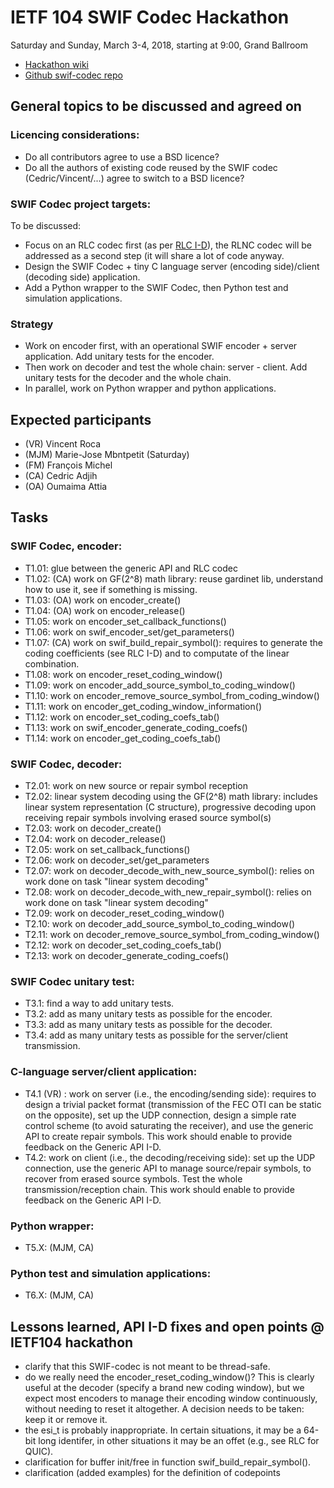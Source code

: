 # IETF 104 SWIF Codec Hackathon

Saturday and Sunday, March 3-4, 2018, starting at 9:00, Grand Ballroom

* [Hackathon wiki](https://trac.ietf.org/trac/ietf/meeting/wiki/104hackathon)    
* [Github swif-codec repo](https://github.com/irtf-nwcrg/swif-codec)    


## General topics to be discussed and agreed on

### Licencing considerations:
* Do all contributors agree to use a BSD licence?
* Do all the authors of existing code reused by the SWIF codec (Cedric/Vincent/...) agree to switch to a BSD licence?

### SWIF Codec project targets:
To be discussed:
* Focus on an RLC codec first (as per [RLC I-D](https://datatracker.ietf.org/doc/draft-ietf-tsvwg-rlc-fec-scheme/)), the RLNC codec will be addressed as a second step (it will share a lot of code anyway.
* Design the SWIF Codec + tiny C language server (encoding side)/client (decoding side) application.
* Add a Python wrapper to the SWIF Codec, then Python test and simulation applications.

### Strategy
* Work on encoder first, with an operational SWIF encoder + server application. Add unitary tests for the encoder.
* Then work on decoder and test the whole chain: server - client. Add unitary tests for the decoder and the whole chain.
* In parallel, work on Python wrapper and python applications.

## Expected participants

* (VR) Vincent Roca
* (MJM) Marie-Jose Mbntpetit (Saturday)
* (FM) François Michel
* (CA) Cedric Adjih
* (OA) Oumaima Attia

## Tasks

### SWIF Codec, encoder:
* T1.01: glue between the generic API and RLC codec
* T1.02: (CA) work on GF(2^8) math library: reuse gardinet lib, understand how to use it, see if something is missing.
* T1.03: (OA) work on encoder_create()
* T1.04: (OA) work on encoder_release()
* T1.05: work on encoder_set_callback_functions()
* T1.06: work on swif_encoder_set/get_parameters()
* T1.07: (CA) work on swif_build_repair_symbol(): requires to generate the coding coefficients (see RLC I-D) and to computate of the linear combination.
* T1.08: work on encoder_reset_coding_window()
* T1.09: work on encoder_add_source_symbol_to_coding_window()
* T1.10: work on encoder_remove_source_symbol_from_coding_window()
* T1.11: work on encoder_get_coding_window_information()
* T1.12: work on encoder_set_coding_coefs_tab()
* T1.13: work on swif_encoder_generate_coding_coefs()
* T1.14: work on encoder_get_coding_coefs_tab()

### SWIF Codec, decoder:
* T2.01: work on new source or repair symbol reception
* T2.02: linear system decoding using the GF(2^8) math library: includes linear system representation (C structure), progressive decoding upon receiving repair symbols involving erased source symbol(s)
* T2.03: work on decoder_create()
* T2.04: work on decoder_release()
* T2.05: work on set_callback_functions()
* T2.06: work on decoder_set/get_parameters
* T2.07: work on decoder_decode_with_new_source_symbol(): relies on work done on task "linear system decoding"
* T2.08: work on decoder_decode_with_new_repair_symbol(): relies on work done on task "linear system decoding"
* T2.09: work on decoder_reset_coding_window()
* T2.10: work on decoder_add_source_symbol_to_coding_window()
* T2.11: work on decoder_remove_source_symbol_from_coding_window()
* T2.12: work on decoder_set_coding_coefs_tab()
* T2.13: work on decoder_generate_coding_coefs()

### SWIF Codec unitary test:
* T3.1: find a way to add unitary tests.
* T3.2: add as many unitary tests as possible for the encoder.
* T3.3: add as many unitary tests as possible for the decoder.
* T3.4: add as many unitary tests as possible for the server/client transmission.

### C-language server/client application:
* T4.1 (VR) : work on server (i.e., the encoding/sending side): requires to design a trivial packet format (transmission of the FEC OTI can be static on the opposite), set up the UDP connection, design a simple rate control scheme (to avoid saturating the receiver), and use the generic API to create repair symbols. This work should enable to provide feedback on the Generic API I-D.
* T4.2: work on client (i.e., the decoding/receiving side): set up the UDP connection, use the generic API to manage source/repair symbols, to recover from erased source symbols. Test the whole transmission/reception chain. This work should enable to provide feedback on the Generic API I-D.

### Python wrapper:
* T5.X: (MJM, CA)

### Python test and simulation applications:
* T6.X: (MJM, CA)


## Lessons learned, API I-D fixes and open points @ IETF104 hackathon

* clarify that this SWIF-codec is not meant to be thread-safe.
* do we really need the encoder_reset_coding_window()? This is clearly useful at the decoder (specify a brand new coding window), but we expect most encoders to manage their encoding window continuously, without needing to reset it altogether. A decision needs to be taken: keep it or remove it.
* the esi_t is probably inappropriate. In certain situations, it may be a 64-bit long identifer, in other situations it may be an offet (e.g., see RLC for QUIC).
* clarification for buffer init/free in function swif_build_repair_symbol().
* clarification (added examples) for the definition of codepoints


